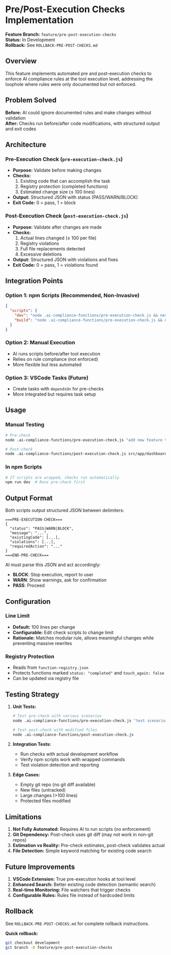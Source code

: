 # Pre/Post-Execution Checks Implementation

**Feature Branch:** `feature/pre-post-execution-checks`  
**Status:** In Development  
**Rollback:** See `ROLLBACK-PRE-POST-CHECKS.md`

## Overview

This feature implements automated pre and post-execution checks to enforce AI compliance rules at the tool execution level, addressing the loophole where rules were only documented but not enforced.

## Problem Solved

**Before:** AI could ignore documented rules and make changes without validation  
**After:** Checks run before/after code modifications, with structured output and exit codes

## Architecture

### Pre-Execution Check (`pre-execution-check.js`)
- **Purpose:** Validate before making changes
- **Checks:**
  1. Existing code that can accomplish the task
  2. Registry protection (completed functions)
  3. Estimated change size (≤ 100 lines)
- **Output:** Structured JSON with status (PASS/WARN/BLOCK)
- **Exit Code:** 0 = pass, 1 = block

### Post-Execution Check (`post-execution-check.js`)
- **Purpose:** Validate after changes are made
- **Checks:**
  1. Actual lines changed (≤ 100 per file)
  2. Registry violations
  3. Full file replacements detected
  4. Excessive deletions
- **Output:** Structured JSON with violations and fixes
- **Exit Code:** 0 = pass, 1 = violations found

## Integration Points

### Option 1: npm Scripts (Recommended, Non-Invasive)
```json
{
  "scripts": {
    "dev": "node .ai-compliance-functions/pre-execution-check.js && next dev",
    "build": "node .ai-compliance-functions/pre-execution-check.js && next build"
  }
}
```

### Option 2: Manual Execution
- AI runs scripts before/after tool execution
- Relies on rule compliance (not enforced)
- More flexible but less automated

### Option 3: VSCode Tasks (Future)
- Create tasks with `dependsOn` for pre-checks
- More integrated but requires task setup

## Usage

### Manual Testing
```bash
# Pre-check
node .ai-compliance-functions/pre-execution-check.js "add new feature to dashboard"

# Post-check
node .ai-compliance-functions/post-execution-check.js src/app/dashboard/page.tsx
```

### In npm Scripts
```bash
# If scripts are wrapped, checks run automatically
npm run dev  # Runs pre-check first
```

## Output Format

Both scripts output structured JSON between delimiters:

```
===PRE-EXECUTION-CHECK===
{
  "status": "PASS|WARN|BLOCK",
  "message": "...",
  "existingCode": [...],
  "violations": [...],
  "requiredAction": "..."
}
===END-PRE-CHECK===
```

AI must parse this JSON and act accordingly:
- **BLOCK**: Stop execution, report to user
- **WARN**: Show warnings, ask for confirmation
- **PASS**: Proceed

## Configuration

### Line Limit
- **Default:** 100 lines per change
- **Configurable:** Edit check scripts to change limit
- **Rationale:** Matches modular rule, allows meaningful changes while preventing massive rewrites

### Registry Protection
- Reads from `function-registry.json`
- Protects functions marked `status: "completed"` and `touch_again: false`
- Can be updated via registry file

## Testing Strategy

1. **Unit Tests:**
   ```bash
   # Test pre-check with various scenarios
   node .ai-compliance-functions/pre-execution-check.js "test scenario"
   
   # Test post-check with modified files
   node .ai-compliance-functions/post-execution-check.js
   ```

2. **Integration Tests:**
   - Run checks with actual development workflow
   - Verify npm scripts work with wrapped commands
   - Test violation detection and reporting

3. **Edge Cases:**
   - Empty git repo (no git diff available)
   - New files (untracked)
   - Large changes (>100 lines)
   - Protected files modified

## Limitations

1. **Not Fully Automated:** Requires AI to run scripts (no enforcement)
2. **Git Dependency:** Post-check uses git diff (may not work in non-git repos)
3. **Estimation vs Reality:** Pre-check estimates, post-check validates actual
4. **File Detection:** Simple keyword matching for existing code search

## Future Improvements

1. **VSCode Extension:** True pre-execution hooks at tool level
2. **Enhanced Search:** Better existing code detection (semantic search)
3. **Real-time Monitoring:** File watchers that trigger checks
4. **Configurable Rules:** Rules file instead of hardcoded limits

## Rollback

See `ROLLBACK-PRE-POST-CHECKS.md` for complete rollback instructions.

**Quick rollback:**
```bash
git checkout development
git branch -D feature/pre-post-execution-checks
```

